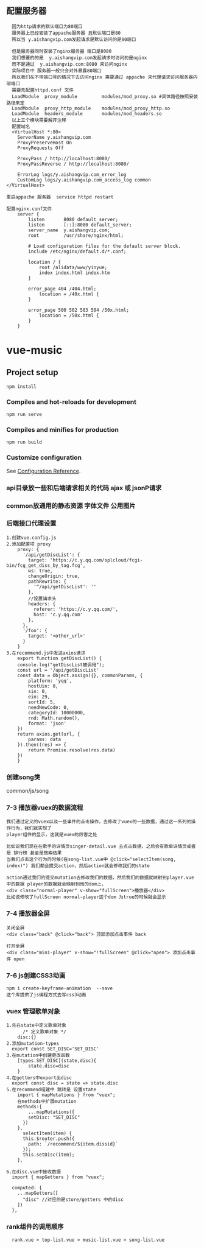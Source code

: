 <!--
 * @Author: your name
 * @Date: 2020-05-15 05:12:43
 * @LastEditTime: 2020-06-10 23:59:19
 * @LastEditors: Please set LastEditors
 * @Description: In User Settings Edit
 * @FilePath: \vue-music\README.md
--> 

## 配置服务器

``` 
  因为http请求的默认端口为80端口
  服务器上已经安装了appache服务器 且默认端口是80 
  所以当 y.aishangvip.com发起请求是默认访问的是80端口

  但是服务器同时安装了nginx服务器 端口是8080
  我们想要的的是  y.aishangvip.com发起请求时访问的是nginx
  而不是通过  y.aishangvip.com:8080 来访问nginx
  实际项目中 服务器一般只会对外暴露80端口 
  所以我们在不带端口号的情况下去访问nginx 需要通过 appache 来代理请求访问服务器内部端口
  需要先配置httpd.conf 文件
  LoadModule  proxy_module         modules/mod_proxy.so #具体路径按照安装路径来定
  LoadModule  proxy_http_module    modules/mod_proxy_http.so
  LoadModule  headers_module       modules/mod_headers.so
  以上三个模块需要解开注释
  配置域名
  <VirtualHost *:80>
    ServerName y.aishangvip.com
    ProxyPreserveHost On
    ProxyRequests Off

    ProxyPass / http://localhost:8080/
    ProxyPassReverse / http://localhost:8080/

    ErrorLog logs/y.aishangvip.com_error_log
    CustomLog logs/y.aishangvip.com_access_log common
</VirtualHost>

重启appache 服务器  service httpd restart

配置nginx.conf文件
    server {
        listen       8080 default_server;
        listen       [::]:8080 default_server;
        server_name  y.aishangvip.com;
        root         /usr/share/nginx/html;

        # Load configuration files for the default server block.
        include /etc/nginx/default.d/*.conf;

        location / {
            root /alidata/www/yinyue;
            index index.html index.htm
        }

        error_page 404 /404.html;
            location = /40x.html {
        }

        error_page 500 502 503 504 /50x.html;
            location = /50x.html {
        }
    }
```

# vue-music

## Project setup

``` 
npm install
```

### Compiles and hot-reloads for development

``` 
npm run serve
```

### Compiles and minifies for production

``` 
npm run build
```

### Customize configuration

See [Configuration Reference](https://cli.vuejs.org/config/).

### api目录放一些和后端请求相关的代码 ajax 或 jsonP请求

### common放通用的静态资源 字体文件 公用图片

### 后端接口代理设置

``` 
1.创建vue.config.js
2.添加配置项 proxy
    proxy: {
      '/api/getDiscList': {
        target: 'https://c.y.qq.com/splcloud/fcgi-bin/fcg_get_diss_by_tag.fcg',
        ws: true,
        changeOrigin: true,
        pathRewrite: {
          '^/api/getDiscList': ''
        },
        //设置请求头
        headers: { 
          referer: 'https://c.y.qq.com/',
          host: 'c.y.qq.com'
        },
      },
      '/foo': {
        target: '<other_url>'
      }
    }
3.在recommend.js中发送axios请求
    export function getDiscList() {
    console.log("getDiscList被调用");
    const url = '/api/getDiscList'
    const data = Object.assign({}, commonParams, {
        platform: 'yqq',
        hostUin: 0,
        sin: 0,
        ein: 29,
        sortId: 5,
        needNewCode: 0,
        categoryId: 10000000,
        rnd: Math.random(),
        format: 'json'
    })
    return axios.get(url, {
        params: data
    }).then((res) => {
        return Promise.resolve(res.data)
    })
    }

```

### 创建song类

  common/js/song

###  7-3  播放器vuex的数据流程

``` 
我们通过定义的vuex以及一些事件的点击操作，去修改了vuex的一些数据，通过这一系列的操作行为，我们就实现了
player组件的显示，这就是vuex的厉害之处

比如说我们现在在歌手的详情页singer-detail.vue 去点击数据，之后会有歌单详情页或者是 排行榜 甚至是搜索结果
当我们点击这个行为的时候(在song-list.vue中 @click="selectItem(song, index)") 我们都会提交action，然后action就会修改我们的state

action通过我们的提交mutation去修改我们的数据，然后我们的数据就映射到player.vue中的数据 player的数据就会映射到他的dom上，
<div class="normal-player" v-show="fullScreen">播放器</div>
比如说修改了fullScreen normal-player这个dom 为true的时候就会显示

```

### 7-4 播放器全屏

``` 
关闭全屏
<div class="back" @click="back"> 顶部添加点击事件 back

打开全屏
<div class="mini-player" v-show="!fullScreen" @click="open"> 添加点击事件 open

```

### 7-6 js创建CSS3动画 

``` 
npm i create-keyframe-animation  --save
这个库提供了js编程方式去写css3动画
```

### vuex 管理歌单对象

``` 
1.先在state中定义歌单对象
      /* 定义歌单对象 */
    disc:{}
2.添加mutation-types
  export const SET_DISC='SET_DISC'
3.在mutation中创建更改函数
    [types.SET_DISC](state,disc){
        state.disc=disc
    }
4.在getters中export出disc
  export const disc = state => state.disc
5.在recommend组建中 跳转是 设置state
    import { mapMutations } from "vuex";
    在methods中扩展mutation
    methods:{
        ...mapMutations({
        setDisc: "SET_DISC"
      })
    },
      selectItem(item) {
      this.$router.push({
        path: `/recommend/${item.dissid}`
      });
      this.setDisc(item);
    },

6.在disc.vue中接收数据
  import { mapGetters } from "vuex";

  computed: {
    ...mapGetters([
      "disc" //对应的是store/getters 中的disc
    ])
  },
```
### rank组件的调用顺序
```
  rank.vue > top-list.vue > music-list.vue > song-list.vue
```